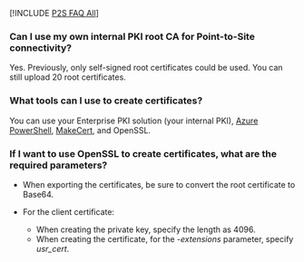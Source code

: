 [!INCLUDE [P2S FAQ All](vpn-gateway-faq-p2s-all-include.md)]

### Can I use my own internal PKI root CA for Point-to-Site connectivity?

Yes. Previously, only self-signed root certificates could be used. You can still upload 20 root certificates.

### What tools can I use to create certificates?

You can use your Enterprise PKI solution (your internal PKI), [Azure PowerShell](../articles/vpn-gateway/vpn-gateway-certificates-point-to-site.md), [MakeCert](../articles/vpn-gateway/vpn-gateway-certificates-point-to-site-makecert.md), and OpenSSL.

### If I want to use OpenSSL to create certificates, what are the required parameters?

* When exporting the certificates, be sure to convert the root certificate to Base64.

* For the client certificate:

  * When creating the private key, specify the length as 4096.
  * When creating the certificate, for the *-extensions* parameter, specify *usr_cert*.